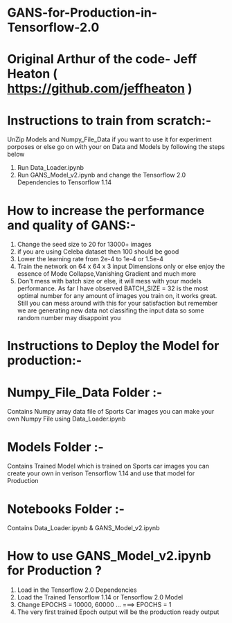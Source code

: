# GANS-for-Production-in-Tensorflow-2.0

# Original Arthur  of the code- Jeff Heaton ( https://github.com/jeffheaton )    

# Instructions to train from scratch:-

UnZip Models and Numpy_File_Data  if you want to use it for experiment porposes or else go on with your on Data and Models by following     the steps below 
 1. Run Data_Loader.ipynb
 2. Run GANS_Model_v2.ipynb and change the Tensorflow 2.0  Dependencies to Tensorflow 1.14
 
 # How to increase the performance and quality of GANS:-
 1. Change the seed size to 20 for 13000+ images
 2. if you are using Celeba dataset then 100 should be good 
 3. Lower the learning rate from 2e-4 to 1e-4 or 1.5e-4
 4. Train the network on 64 x 64 x 3 input Dimensions only or else enjoy the essence of Mode Collapse,Vanishing Gradient and much more   
 5. Don't mess with batch size or else, it will mess with your models performance. As far I have observed BATCH_SIZE = 32 is the most      optimal number for any amount of images you train on, it works great. Still you can mess around with this for your satisfaction but  remember we are generating new data not classifing the input data so some random number may disappoint  you  
# Instructions to Deploy the Model for production:-


# Numpy_File_Data Folder :-
Contains Numpy array data file of Sports Car images you can make your own Numpy File using Data_Loader.ipynb

# Models Folder :-
Contains Trained Model which is trained on Sports car images you can create your own in verison Tensorflow 1.14 and use that model for Production 

# Notebooks Folder :-
Contains Data_Loader.ipynb & GANS_Model_v2.ipynb

# How to use GANS_Model_v2.ipynb for Production ?

1. Load in the Tensorflow 2.0 Dependencies
2. Load the Trained Tensorflow 1.14 or Tensorflow 2.0 Model 
3. Change EPOCHS = 10000, 60000 ... ===> EPOCHS = 1 
4. The very first trained Epoch output will be the production ready output  

